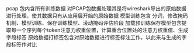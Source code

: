 pcap 包内含所有训练数据
对PCAP包数据处理其是将wireshark导出的原始数据进行处理，使其数据只有从应用层开始的原始数据
模型训练包含 分词，修改掩码机制、模型训练、保存训练模型、滚动掩码评估阶段
加载预训练保存模型包含提取每一个序列每个token注意力权重位置，计算重合位置处的注意力权重值、生成字段标签
原始数据打标签包含对原始数据进行标签标注工作，以此来与生成的字段标签作对比



